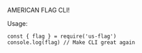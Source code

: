 AMERICAN FLAG CLI!

Usage:
```
const { flag } = require('us-flag')
console.log(flag) // Make CLI great again

```